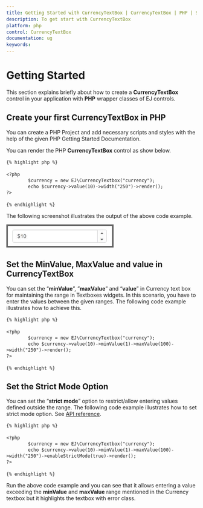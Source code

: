 ```yaml
---
title: Getting Started with CurrencyTextBox | CurrencyTextBox | PHP | Syncfusion
description: To get start with CurrencyTextBox
platform: php
control: CurrencyTextBox
documentation: ug
keywords: 
---
```


# Getting Started

This section explains briefly about how to create a **CurrencyTextBox** control in your application with **PHP** wrapper classes of EJ controls.

## Create your first CurrencyTextBox in PHP

You can create a PHP Project and add necessary scripts and styles with the help of the given PHP Getting Started Documentation.

You can render the PHP **CurrencyTextBox** control as show below.


    {% highlight php %}

    <?php
            $currency = new EJ\CurrencyTextbox("currency");
            echo $currency->value(10)->width("250")->render();
    ?>

    {% endhighlight %}

The following screenshot illustrates the output of the above code example.

![](Getting-Started_images/Getting-Started_img1.jpeg)

## Set the MinValue, MaxValue and value in CurrencyTextBox

You can set the “**minValue**”, ”**maxValue**” and “**value**” in Currency text box for maintaining the range in Textboxes widgets. In this scenario, you have to enter the values between the given ranges. The following code example illustrates how to achieve this.


    {% highlight php %}

    <?php
            $currency = new EJ\CurrencyTextbox("currency");
            echo $currency->value(10)->minValue(1)->maxValue(100)->width("250")->render();
    ?>

    {% endhighlight %}


## Set the Strict Mode Option

You can set the “**strict mode**” option to restrict/allow entering values defined outside the range. The following code example illustrates how to set strict mode option. See [API reference](https://help.syncfusion.com/api/js/ejtextboxes#members:enablestrictmode).


    {% highlight php %}

    <?php
            $currency = new EJ\CurrencyTextbox("currency");
            echo $currency->value(10)->minValue(1)->maxValue(100)->width("250")->enableStrictMode(true)->render();
    ?>

    {% endhighlight %}

Run the above code example and you can see that it allows entering a value exceeding the **minValue** and **maxValue** range mentioned in the Currency textbox but it highlights the textbox with error class.
